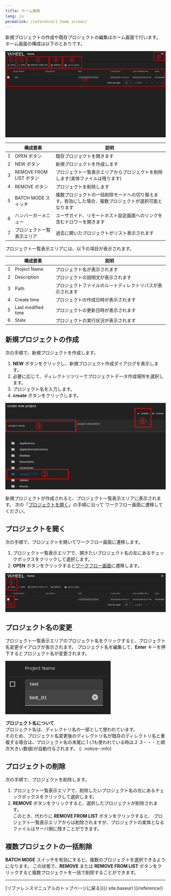 ```yaml
---
title: ホーム画面
lang: ja
permalink: /reference/1_home_screen/
---
```


新規プロジェクトの作成や既存プロジェクトの編集はホーム画面で行います。
ホーム画面の構成は以下のとおりです。

![img](./img/home.png "home")

||構成要素|説明|
|----------|----------|---------------------------------|
|1| OPEN ボタン                | 既存プロジェクトを開きます                                                                           |
|2| NEW ボタン                 | 新規プロジェクトを作成します                                                                         |
|3| REMOVE FROM LIST ボタン    | プロジェクト一覧表示エリアからプロジェクトを削除します(実体ファイルは残ります)                       |
|4| REMOVE ボタン              | プロジェクトを削除します                                                                             |
|5| BATCH MODE スイッチ        | 複数プロジェクトの一括削除モードへの切り替えます。有効にした場合、複数プロジェクトが選択可能となります|
|6| ハンバーガーメニュー     | ユーザガイド、リモートホスト設定画面へのリンクを含むドロワーを開きます                               |
|7| プロジェクト一覧表示エリア | 過去に開いたプロジェクトがリスト表示されます                                                         |


プロジェクト一覧表示エリアには、以下の項目が表示されます。

||構成要素|説明|
|----------|----------|---------------------------------|
|1| Project Name | プロジェクト名が表示されます |
|2| Description | プロジェクトの説明文が表示されます |
|3| Path | プロジェクトファイルのルートディレクトリパスが表示されます |
|4| Create time | プロジェクトの作成日時が表示されます |
|5| Last modified time | プロジェクトの更新日時が表示されます |
|6| State | プロジェクトの実行状況が表示されます |


## 新規プロジェクトの作成
次の手順で、新規プロジェクトを作成します。

1. __NEW__ ボタンをクリックし、新規プロジェクト作成ダイアログを表示します。
1. 必要に応じて、ディレクトリツリーでプロジェクトデータ作成場所を選択します。
1. プロジェクト名を入力します。
1. __create__ ボタンをクリックします。

![img](./img/new.png "new")

新規プロジェクトが作成されると、プロジェクト一覧表示エリアに表示されます。
次の「[プロジェクトを開く](#プロジェクトを開く)」の手順に沿って
ワークフロー画面に遷移してください。

## プロジェクトを開く
次の手順で、プロジェクトを開いてワークフロー画面に遷移します。

1. プロジェクト一覧表示エリアで、開きたいプロジェクト名の左にあるチェックボックスをクリックして選択します。
1. __OPEN__ ボタンをクリックすると[ワークフロー画面]({{site.baseurl}}/reference/3_workflow_screen/1_graphview.html)に遷移します。

![img](./img/open.png "open")

## プロジェクト名の変更
プロジェクト一覧表示エリアのプロジェクト名をクリックすると、プロジェクト名変更ダイアログが表示されます。
プロジェクト名を編集して、__Enter__ キーを押下するとプロジェクト名が変更されます。

![img](./img/changeName.png "changeName")

__プロジェクト名について__  
プロジェクト名は、ディレクトリ名の一部として使われています。  
そのため、プロジェクト名変更後のディレクトリ名が既存のディレクトリ名と重複する場合は、プロジェクト名の末尾に.1
(.1も使われている時は.2 .3・・・と順次大きい数値)が自動付与されます。
{: .notice--info}

## プロジェクトの削除
次の手順で、プロジェクトを削除します。
1. プロジェクト一覧表示エリアで、削除したいプロジェクト名の左にあるチェックボックスをクリックして選択します。
1. __REMOVE__ ボタンをクリックすると、選択したプロジェクトが削除されます。  
   このとき、代わりに __REMOVE FROM LIST__ ボタンをクリックすると、
   プロジェクト一覧表示エリアからは削除されますが、プロジェクトの実体となるファイルはサーバ側に残すことができます。

## 複数プロジェクトの一括削除
__BATCH MODE__ スイッチを有効にすると、複数のプロジェクトを選択できるようになります。
この状態で、__REMOVE__ または __REMOVE FROM LIST__ ボタンをクリックすると複数プロジェクトを一括で削除することができます。

--------
[リファレンスマニュアルのトップページに戻る]({{ site.baseurl }}/reference/)
